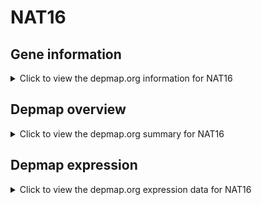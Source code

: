 <h1>NAT16</h1>

<h2>Gene information</h2>
<details>
  <summary>Click to view the depmap.org information for NAT16</summary>
  <iframe src="https://depmap.org/portal/gene/NAT16?tab=about" style="border:none;width:100%;height:800px"></iframe>
</details>

<h2>Depmap overview</h2>
<details>
  <summary>Click to view the depmap.org summary for NAT16</summary>
  <iframe src="https://depmap.org/portal/gene/NAT16?tab=overview" style="border:none;width:100%;height:800px"></iframe>
</details>

<h2>Depmap expression</h2>
<details>
  <summary>Click to view the depmap.org expression data for NAT16</summary>
  <iframe src="https://depmap.org/portal/gene/NAT16?tab=characterization" style="border:none;width:100%;height:800px"></iframe>
</details>


<!--
<h2>Reactome Pathway diagram</h2>
PNAME
-->


